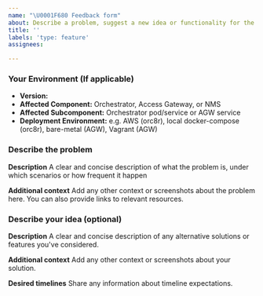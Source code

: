 ```yaml
---
name: "\U0001F680 Feedback form"
about: Describe a problem, suggest a new idea or functionality for the project
title: ''
labels: 'type: feature'
assignees: 

---
```


### Your Environment (If applicable)

- **Version:**
- **Affected Component:** Orchestrator, Access Gateway, or NMS
- **Affected Subcomponent:** Orchestrator pod/service or AGW service
- **Deployment Environment:** e.g. AWS (orc8r), local docker-compose (orc8r), bare-metal (AGW), Vagrant (AGW)

### Describe the problem

**Description**
A clear and concise description of what the problem is, under which scenarios or how frequent it happen

**Additional context**
Add any other context or screenshots about the problem here. You can also provide links to relevant resources.

### Describe your idea (optional)

**Description**
A clear and concise description of any alternative solutions or features you've considered.

**Additional context**
Add any other context or screenshots about your solution.

**Desired timelines**
Share any information about timeline expectations.
